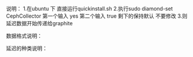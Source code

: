 说明：
1.在ubuntu 下 直接运行quickinstall.sh
2.执行sudo diamond-set CephCollector
  第一个输入 yes
  第二个输入 true
  剩下的保持默认 不要修改
3.则延迟数据开始传递给graphite


数据格式说明：









延迟的种类说明：
